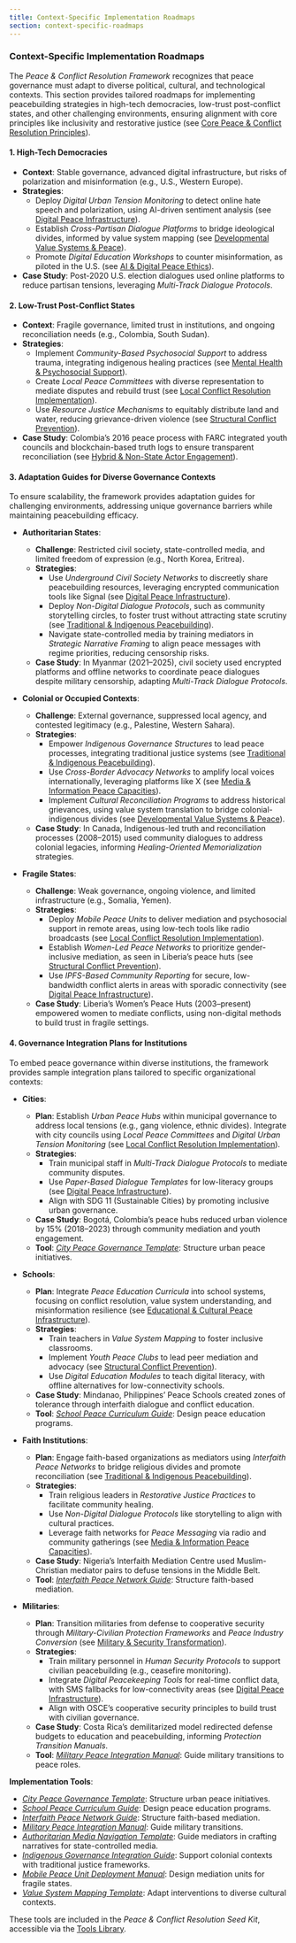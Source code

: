 ```yaml
---
title: Context-Specific Implementation Roadmaps
section: context-specific-roadmaps
---
```


### Context-Specific Implementation Roadmaps

The *Peace & Conflict Resolution Framework* recognizes that peace governance must adapt to diverse political, cultural, and technological contexts. This section provides tailored roadmaps for implementing peacebuilding strategies in high-tech democracies, low-trust post-conflict states, and other challenging environments, ensuring alignment with core principles like inclusivity and restorative justice (see [Core Peace & Conflict Resolution Principles](/frameworks/peace-and-conflict-resolution#core-principles)).

#### 1. High-Tech Democracies
- **Context**: Stable governance, advanced digital infrastructure, but risks of polarization and misinformation (e.g., U.S., Western Europe).
- **Strategies**:
  - Deploy *Digital Urban Tension Monitoring* to detect online hate speech and polarization, using AI-driven sentiment analysis (see [Digital Peace Infrastructure](/frameworks/peace-and-conflict-resolution#digital-infrastructure)).
  - Establish *Cross-Partisan Dialogue Platforms* to bridge ideological divides, informed by value system mapping (see [Developmental Value Systems & Peace](/frameworks/peace-and-conflict-resolution#developmental-value-systems)).
  - Promote *Digital Education Workshops* to counter misinformation, as piloted in the U.S. (see [AI & Digital Peace Ethics](/frameworks/peace-and-conflict-resolution#ai-ethics)).
- **Case Study**: Post-2020 U.S. election dialogues used online platforms to reduce partisan tensions, leveraging *Multi-Track Dialogue Protocols*.

#### 2. Low-Trust Post-Conflict States
- **Context**: Fragile governance, limited trust in institutions, and ongoing reconciliation needs (e.g., Colombia, South Sudan).
- **Strategies**:
  - Implement *Community-Based Psychosocial Support* to address trauma, integrating indigenous healing practices (see [Mental Health & Psychosocial Support](/frameworks/peace-and-conflict-resolution#mental-health)).
  - Create *Local Peace Committees* with diverse representation to mediate disputes and rebuild trust (see [Local Conflict Resolution Implementation](/frameworks/peace-and-conflict-resolution#local-implementation)).
  - Use *Resource Justice Mechanisms* to equitably distribute land and water, reducing grievance-driven violence (see [Structural Conflict Prevention](/frameworks/peace-and-conflict-resolution#structural-prevention)).
- **Case Study**: Colombia’s 2016 peace process with FARC integrated youth councils and blockchain-based truth logs to ensure transparent reconciliation (see [Hybrid & Non-State Actor Engagement](/frameworks/peace-and-conflict-resolution#non-state-actors)).

#### 3. Adaptation Guides for Diverse Governance Contexts
To ensure scalability, the framework provides adaptation guides for challenging environments, addressing unique governance barriers while maintaining peacebuilding efficacy.

- **Authoritarian States**:
  - **Challenge**: Restricted civil society, state-controlled media, and limited freedom of expression (e.g., North Korea, Eritrea).
  - **Strategies**:
    - Use *Underground Civil Society Networks* to discreetly share peacebuilding resources, leveraging encrypted communication tools like Signal (see [Digital Peace Infrastructure](/frameworks/peace-and-conflict-resolution#digital-infrastructure)).
    - Deploy *Non-Digital Dialogue Protocols*, such as community storytelling circles, to foster trust without attracting state scrutiny (see [Traditional & Indigenous Peacebuilding](/frameworks/peace-and-conflict-resolution#indigenous-integration)).
    - Navigate state-controlled media by training mediators in *Strategic Narrative Framing* to align peace messages with regime priorities, reducing censorship risks.
  - **Case Study**: In Myanmar (2021–2025), civil society used encrypted platforms and offline networks to coordinate peace dialogues despite military censorship, adapting *Multi-Track Dialogue Protocols*.

- **Colonial or Occupied Contexts**:
  - **Challenge**: External governance, suppressed local agency, and contested legitimacy (e.g., Palestine, Western Sahara).
  - **Strategies**:
    - Empower *Indigenous Governance Structures* to lead peace processes, integrating traditional justice systems (see [Traditional & Indigenous Peacebuilding](/frameworks/peace-and-conflict-resolution#indigenous-integration)).
    - Use *Cross-Border Advocacy Networks* to amplify local voices internationally, leveraging platforms like X (see [Media & Information Peace Capacities](/frameworks/peace-and-conflict-resolution#media-information)).
    - Implement *Cultural Reconciliation Programs* to address historical grievances, using value system translation to bridge colonial-indigenous divides (see [Developmental Value Systems & Peace](/frameworks/peace-and-conflict-resolution#developmental-value-systems)).
  - **Case Study**: In Canada, Indigenous-led truth and reconciliation processes (2008–2015) used community dialogues to address colonial legacies, informing *Healing-Oriented Memorialization* strategies.

- **Fragile States**:
  - **Challenge**: Weak governance, ongoing violence, and limited infrastructure (e.g., Somalia, Yemen).
  - **Strategies**:
    - Deploy *Mobile Peace Units* to deliver mediation and psychosocial support in remote areas, using low-tech tools like radio broadcasts (see [Local Conflict Resolution Implementation](/frameworks/peace-and-conflict-resolution#local-implementation)).
    - Establish *Women-Led Peace Networks* to prioritize gender-inclusive mediation, as seen in Liberia’s peace huts (see [Structural Conflict Prevention](/frameworks/peace-and-conflict-resolution#structural-prevention)).
    - Use *IPFS-Based Community Reporting* for secure, low-bandwidth conflict alerts in areas with sporadic connectivity (see [Digital Peace Infrastructure](/frameworks/peace-and-conflict-resolution#digital-infrastructure)).
  - **Case Study**: Liberia’s Women’s Peace Huts (2003–present) empowered women to mediate conflicts, using non-digital methods to build trust in fragile settings.

#### 4. Governance Integration Plans for Institutions
To embed peace governance within diverse institutions, the framework provides sample integration plans tailored to specific organizational contexts:

- **Cities**:
  - **Plan**: Establish *Urban Peace Hubs* within municipal governance to address local tensions (e.g., gang violence, ethnic divides). Integrate with city councils using *Local Peace Committees* and *Digital Urban Tension Monitoring* (see [Local Conflict Resolution Implementation](/frameworks/peace-and-conflict-resolution#local-implementation)).
  - **Strategies**:
    - Train municipal staff in *Multi-Track Dialogue Protocols* to mediate community disputes.
    - Use *Paper-Based Dialogue Templates* for low-literacy groups (see [Digital Peace Infrastructure](/frameworks/peace-and-conflict-resolution#digital-infrastructure)).
    - Align with SDG 11 (Sustainable Cities) by promoting inclusive urban governance.
  - **Case Study**: Bogotá, Colombia’s peace hubs reduced urban violence by 15% (2018–2023) through community mediation and youth engagement.
  - **Tool**: *[City Peace Governance Template](/frameworks/tools/peace/city-peace-governance-template-en.pdf)*: Structure urban peace initiatives.

- **Schools**:
  - **Plan**: Integrate *Peace Education Curricula* into school systems, focusing on conflict resolution, value system understanding, and misinformation resilience (see [Educational & Cultural Peace Infrastructure](/frameworks/peace-and-conflict-resolution#educational-cultural-infrastructure)).
  - **Strategies**:
    - Train teachers in *Value System Mapping* to foster inclusive classrooms.
    - Implement *Youth Peace Clubs* to lead peer mediation and advocacy (see [Structural Conflict Prevention](/frameworks/peace-and-conflict-resolution#structural-prevention)).
    - Use *Digital Education Modules* to teach digital literacy, with offline alternatives for low-connectivity schools.
  - **Case Study**: Mindanao, Philippines’ Peace Schools created zones of tolerance through interfaith dialogue and conflict education.
  - **Tool**: *[School Peace Curriculum Guide](/frameworks/tools/peace/school-peace-curriculum-guide-en.pdf)*: Design peace education programs.

- **Faith Institutions**:
  - **Plan**: Engage faith-based organizations as mediators using *Interfaith Peace Networks* to bridge religious divides and promote reconciliation (see [Traditional & Indigenous Peacebuilding](/frameworks/peace-and-conflict-resolution#indigenous-integration)).
  - **Strategies**:
    - Train religious leaders in *Restorative Justice Practices* to facilitate community healing.
    - Use *Non-Digital Dialogue Protocols* like storytelling to align with cultural practices.
    - Leverage faith networks for *Peace Messaging* via radio and community gatherings (see [Media & Information Peace Capacities](/frameworks/peace-and-conflict-resolution#media-information)).
  - **Case Study**: Nigeria’s Interfaith Mediation Centre used Muslim-Christian mediator pairs to defuse tensions in the Middle Belt.
  - **Tool**: *[Interfaith Peace Network Guide](/frameworks/tools/peace/interfaith-peace-network-guide-en.pdf)*: Structure faith-based mediation.

- **Militaries**:
  - **Plan**: Transition militaries from defense to cooperative security through *Military-Civilian Protection Frameworks* and *Peace Industry Conversion* (see [Military & Security Transformation](/frameworks/peace-and-conflict-resolution#military-transformation)).
  - **Strategies**:
    - Train military personnel in *Human Security Protocols* to support civilian peacebuilding (e.g., ceasefire monitoring).
    - Integrate *Digital Peacekeeping Tools* for real-time conflict data, with SMS fallbacks for low-connectivity areas (see [Digital Peace Infrastructure](/frameworks/peace-and-conflict-resolution#digital-infrastructure)).
    - Align with OSCE’s cooperative security principles to build trust with civilian governance.
  - **Case Study**: Costa Rica’s demilitarized model redirected defense budgets to education and peacebuilding, informing *Protection Transition Manuals*.
  - **Tool**: *[Military Peace Integration Manual](/frameworks/tools/peace/military-peace-integration-manual-en.pdf)*: Guide military transitions to peace roles.

**Implementation Tools**:
- *[City Peace Governance Template](/frameworks/tools/peace/city-peace-governance-template-en.pdf)*: Structure urban peace initiatives.
- *[School Peace Curriculum Guide](/frameworks/tools/peace/school-peace-curriculum-guide-en.pdf)*: Design peace education programs.
- *[Interfaith Peace Network Guide](/frameworks/tools/peace/interfaith-peace-network-guide-en.pdf)*: Structure faith-based mediation.
- *[Military Peace Integration Manual](/frameworks/tools/peace/military-peace-integration-manual-en.pdf)*: Guide military transitions.
- *[Authoritarian Media Navigation Template](/frameworks/tools/peace/authoritarian-media-navigation-en.pdf)*: Guide mediators in crafting narratives for state-controlled media.
- *[Indigenous Governance Integration Guide](/frameworks/tools/peace/indigenous-governance-guide-en.pdf)*: Support colonial contexts with traditional justice frameworks.
- *[Mobile Peace Unit Deployment Manual](/frameworks/tools/peace/mobile-peace-unit-manual-en.pdf)*: Design mediation units for fragile states.
- *[Value System Mapping Template](/frameworks/tools/peace/value-system-mapping-template-en.pdf)*: Adapt interventions to diverse cultural contexts.

These tools are included in the *Peace & Conflict Resolution Seed Kit*, accessible via the [Tools Library](/frameworks/tools/peace).

